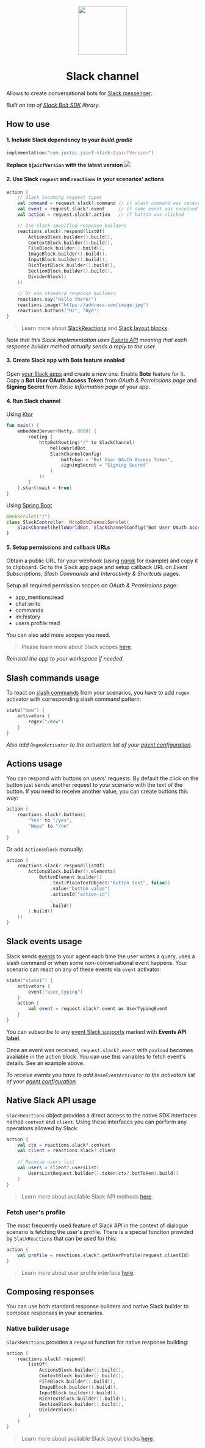 <p align="center">
    <img src="https://cdn4.iconfinder.com/data/icons/logos-and-brands/512/306_Slack_logo-512.png" width="128" height="128"/>
</p>

<h1 align="center">Slack channel</h1>

Allows to create conversational bots for [Slack messenger](https://api.slack.com/start/overview).

_Built on top of [Slack Bolt SDK](https://github.com/slackapi/java-slack-sdk) library._

## How to use

#### 1. Include Slack dependency to your _build.gradle_

```kotlin
implementation("com.justai.jaicf:slack:$jaicfVersion")
```

**Replace `$jaicfVersion` with the latest version ![](https://img.shields.io/github/v/release/just-ai/jaicf-kotlin?color=%23000&label=&style=flat-square)**

#### 2. Use Slack `request` and `reactions` in your scenarios' actions

```kotlin
action {
    // Slack incoming request types
    val command = request.slack?.command // if slash command was received
    val event = request.slack?.event     // if some event was received
    val action = request.slack?.action   // if button was clicked

    // Use Slack-specified response builders
    reactions.slack?.respond(listOf(
        ActionsBlock.builder().build(),
        ContextBlock.builder().build(),
        FileBlock.builder().build(),
        ImageBlock.builder().build(),
        InputBlock.builder().build(),
        RichTextBlock.builder().build(),
        SectionBlock.builder().build(),
        DividerBlock()
    ))
    
    // Or use standard response builders
    reactions.say("Hello there!")
    reactions.image("https://address.com/image.jpg")
    reactions.buttons("Hi", "Bye")
}
```

> Learn more about [SlackReactions](https://github.com/just-ai/jaicf-kotlin/blob/master/channels/slack/src/main/kotlin/com/justai/jaicf/channel/slack/SlackReactions.kt) and [Slack layout blocks](https://api.slack.com/reference/block-kit/blocks).

_Note that this Slack implementation uses [Events API](https://slack.dev/java-slack-sdk/guides/events-api) meaning that each response builder method actually sends a reply to the user._

#### 3. Create Slack app with Bots feature enabled

Open [your Slack apps](https://api.slack.com/apps) and create a new one.
Enable **Bots** feature for it.
Copy a **Bot User OAuth Access Token** from _OAuth & Permissions page_ and **Signing Secret** from _Basic Information page_ of your app.

#### 4. Run Slack channel

Using [Ktor](https://github.com/just-ai/jaicf-kotlin/wiki/Ktor)

```kotlin
fun main() {
    embeddedServer(Netty, 8000) {
        routing {
            httpBotRouting("/" to SlackChannel(
                helloWorldBot,
                SlackChannelConfig(
                    botToken = "Bot User OAuth Access Token",
                    signingSecret = "Signing Secret"
                )
            ))
        }
    }.start(wait = true)
}
```

Using [Spring Boot](https://github.com/just-ai/jaicf-kotlin/wiki/Spring-Boot)

```kotlin
@WebServlet("/")
class SlackController: HttpBotChannelServlet(
    SlackChannel(helloWorldBot, SlackChannelConfig("Bot User OAuth Access Token", "Signing Secret"))
)
```

#### 5. Setup permissions and callback URLs

Obtain a public URL for your webhook (using [ngrok](https://ngrok.com) for example) and copy it to clipboard.
Go to the Slack app page and setup callback URL on _Event Subscriptions_, _Slash Commands_ and _Interactivity & Shortcuts_ pages.

Setup all required permission scopes on _OAuth & Permissions_ page:
* app_mentions:read
* chat:write
* commands
* im:history
* users.profile:read

You can also add more scopes you need.

> Please learn more about Slack scopes [here](https://api.slack.com/scopes).

_Reinstall the app to your workspace if needed._

## Slash commands usage

To react on [slash commands](https://api.slack.com/interactivity/slash-commands) from your scenarios, you have to add `regex` activator with corresponding slash command pattern:

```kotlin
state("mew") {
    activators {
        regex("/mew")
    }
}
```

_Also add `RegexActivator` to the activators list of your [agent configuration](https://github.com/just-ai/jaicf-kotlin/wiki/Regex-Activator)._

## Actions usage

You can respond with buttons on users' requests.
By default the click on the button just sends another request to your scenario with the text of the button.
If you need to receive another value, you can create buttons this way:

```kotlin
action {
    reactions.slack?.buttons(
        "Yes" to "/yes",
        "Nope" to "/no"
    )
}
```

Or add `ActionsBlock` manually:

```kotlin
action {
    reactions.slack?.respond(listOf(
        ActionsBlock.builder().elements(
            ButtonElement.builder()
                .text(PlainTextObject("Button text", false))
                .value("button value")
                .actionId("action-id")
                ...
                .build()
        ).build()
    ))
}
```

## Slack events usage

Slack sends [events](https://api.slack.com/events-api) to your agent each time the user writes a query, uses a slash command or when some non-conversational event happens.
Your scenario can react on any of these events via `event` activator:

```kotlin
state("state1") {
    activators {
        event("user_typing")
    }
    action {
        val event = request.slack?.event as UserTypingEvent
    }
}
```

You can subscribe to any [event Slack supports](https://api.slack.com/events) marked with **Events API label**.

Once an event was received, `request.slack?.event` with `payload` becomes available in the action block.
You can use this variables to fetch event's details. See an example above.

_To receive events you have to add `BaseEventActivator` to the activators list of your [agent configuration](https://github.com/just-ai/jaicf-kotlin/wiki/Event-Activator)._

## Native Slack API usage

`SlackReactions` object provides a direct access to the native SDK interfaces named `context` and `client`.
Using these interfaces you can perform any operations allowed by Slack:

```kotlin
action {
    val ctx = reactions.slack?.context
    val client = reactions.slack?.client
    
    // Receive users list
    val users = client?.usersList(
        UsersListRequest.builder().token(ctx?.botToken).build()
    )
}
```

> Learn more about available Slack API methods [here](https://github.com/slackapi/java-slack-sdk/blob/master/slack-api-client/src/main/java/com/slack/api/methods/MethodsClient.java).

### Fetch user's profile

The most frequently used feature of Slack API in the context of dialogue scenario is fetching the user's profile.
There is a special function provided by `SlackReactions` that can be used for this:

```kotlin
action {
    val profile = reactions.slack?.getUserProfile(request.clientId)
}
```

> Learn more about user profile interface [here](https://github.com/slackapi/java-slack-sdk/blob/master/slack-api-model/src/main/java/com/slack/api/model/User.java).

## Composing responses

You can use both standard response builders and native Slack builder to compose responses in your scenarios.

### Native builder usage

`SlackReactions` provides a `respond` function for native response building:

```kotlin
action {
    reactions.slack?.respond(
        listOf(
            ActionsBlock.builder().build(),
            ContextBlock.builder().build(),
            FileBlock.builder().build(),
            ImageBlock.builder().build(),
            InputBlock.builder().build(),
            RichTextBlock.builder().build(),
            SectionBlock.builder().build(),
            DividerBlock()
        )
    )
}
```

> Learn more about available Slack layout blocks [here](https://api.slack.com/reference/block-kit/blocks).
